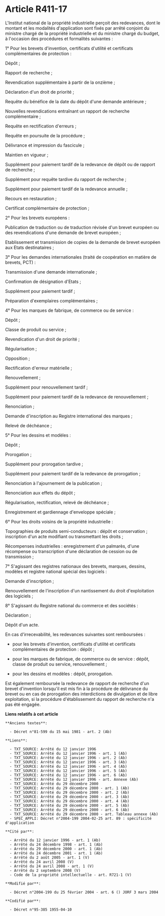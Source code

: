# Article R411-17

L'Institut national de la propriété industrielle perçoit des redevances, dont le montant et les modalités d'application sont
fixés par arrêté conjoint du ministre chargé de la propriété industrielle et du ministre chargé du budget, à l'occasion des
procédures et formalités suivantes :

1° Pour les brevets d'invention, certificats d'utilité et certificats complémentaires de protection :

Dépôt ;

Rapport de recherche ;

Revendication supplémentaire à partir de la onzième ;

Déclaration d'un droit de priorité ;

Requête du bénéfice de la date du dépôt d'une demande antérieure ;

Nouvelles revendications entraînant un rapport de recherche complémentaire ;

Requête en rectification d'erreurs ;

Requête en poursuite de la procédure ;

Délivrance et impression du fascicule ;

Maintien en vigueur ;

Supplément pour paiement tardif de la redevance de dépôt ou de rapport de recherche ;

Supplément pour requête tardive du rapport de recherche ;

Supplément pour paiement tardif de la redevance annuelle ;

Recours en restauration ;

Certificat complémentaire de protection ;

2° Pour les brevets européens :

Publication de traduction ou de traduction révisée d'un brevet européen ou des revendications d'une demande de brevet
européen ;

Etablissement et transmission de copies de la demande de brevet européen aux Etats destinataires ;

3° Pour les demandes internationales (traité de coopération en matière de brevets, PCT) :

Transmission d'une demande internationale ;

Confirmation de désignation d'Etats ;

Supplément pour paiement tardif ;

Préparation d'exemplaires complémentaires ;

4° Pour les marques de fabrique, de commerce ou de service :

Dépôt ;

Classe de produit ou service ;

Revendication d'un droit de priorité ;

Régularisation ;

Opposition ;

Rectification d'erreur matérielle ;

Renouvellement ;

Supplément pour renouvellement tardif ;

Supplément pour paiement tardif de la redevance de renouvellement ;

Renonciation ;

Demande d'inscription au Registre international des marques ;

Relevé de déchéance ;

5° Pour les dessins et modèles :

Dépôt ;

Prorogation ;

Supplément pour prorogation tardive ;

Supplément pour paiement tardif de la redevance de prorogation ;

Renonciation à l'ajournement de la publication ;

Renonciation aux effets du dépôt ;

Régularisation, rectification, relevé de déchéance ;

Enregistrement et gardiennage d'enveloppe spéciale ;

6° Pour les droits voisins de la propriété industrielle :

Topographies de produits semi-conducteurs : dépôt et conservation ; inscription d'un acte modifiant ou transmettant les
droits ;

Récompenses industrielles : enregistrement d'un palmarès, d'une récompense ou transcription d'une déclaration de cession ou
de transmission ;

7° S'agissant des registres nationaux des brevets, marques, dessins, modèles et registre national spécial des logiciels :

Demande d'inscription ;

Renouvellement de l'inscription d'un nantissement du droit d'exploitation des logiciels ;

8° S'agissant du Registre national du commerce et des sociétés :

Déclaration ;

Dépôt d'un acte.

En cas d'irrecevabilité, les redevances suivantes sont remboursées :

- pour les brevets d'invention, certificats d'utilité et certificats complémentaires de protection : dépôt ;

- pour les marques de fabrique, de commerce ou de service : dépôt, classe de produit ou service, renouvellement ;

- pour les dessins et modèles : dépôt, prorogation.

Est également remboursée la redevance de rapport de recherche d'un brevet d'invention lorsqu'il est mis fin à la procédure de
délivrance du brevet ou en cas de prorogation des interdictions de divulgation et de libre exploitation, si la procédure
d'établissement du rapport de recherche n'a pas été engagée.

**Liens relatifs à cet article**

	**Anciens textes**:

	  - Décret n°81-599 du 15 mai 1981 - art. 2 (Ab)

	**Liens**:

	  - TXT_SOURCE: Arrêté du 12 janvier 1996
	  - TXT_SOURCE: Arrêté du 12 janvier 1996 - art. 1 (Ab)
	  - TXT_SOURCE: Arrêté du 12 janvier 1996 - art. 2 (Ab)
	  - TXT_SOURCE: Arrêté du 12 janvier 1996 - art. 3 (Ab)
	  - TXT_SOURCE: Arrêté du 12 janvier 1996 - art. 4 (Ab)
	  - TXT_SOURCE: Arrêté du 12 janvier 1996 - art. 5 (Ab)
	  - TXT_SOURCE: Arrêté du 12 janvier 1996 - art. 6 (Ab)
	  - TXT_SOURCE: Arrêté du 12 janvier 1996 - art. Annexe (Ab)
	  - TXT_SOURCE: Arrêté du 29 décembre 2000
	  - TXT_SOURCE: Arrêté du 29 décembre 2000 - art. 1 (Ab)
	  - TXT_SOURCE: Arrêté du 29 décembre 2000 - art. 2 (Ab)
	  - TXT_SOURCE: Arrêté du 29 décembre 2000 - art. 3 (Ab)
	  - TXT_SOURCE: Arrêté du 29 décembre 2000 - art. 4 (Ab)
	  - TXT_SOURCE: Arrêté du 29 décembre 2000 - art. 5 (Ab)
	  - TXT_SOURCE: Arrêté du 29 décembre 2000 - art. 6 (Ab)
	  - TXT_SOURCE: Arrêté du 29 décembre 2000 - art. Tableau annexe (Ab)
	  - SPEC_APPLI: Décret n°2004-199 2004-02-25 art. 89 : spécificité d'application

	**Cité par**:

	  - Arrêté du 12 janvier 1996 - art. 1 (Ab)
	  - Arrêté du 24 décembre 1998 - art. 1 (Ab)
	  - Arrêté du 29 décembre 2000 - art. 1 (Ab)
	  - Arrêté du 24 décembre 2001 - art. 1 (Ab)
	  - Arrêté du 2 août 2005 - art. 1 (V)
	  - Arrêté du 24 avril 2008 (V)
	  - Arrêté du 24 avril 2008 - art. 1 (V)
	  - Arrêté du 2 septembre 2008 (V)
	  - Code de la propriété intellectuelle - art. R721-1 (V)

	**Modifié par**:

	  - Décret n°2004-199 du 25 février 2004 - art. 6 () JORF 3 mars 2004

	**Codifié par**:

	  - Décret n°95-385 1955-04-10

